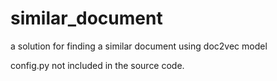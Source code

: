 # similar_document
a solution for finding a similar document using doc2vec model

config.py not included in the source code.
